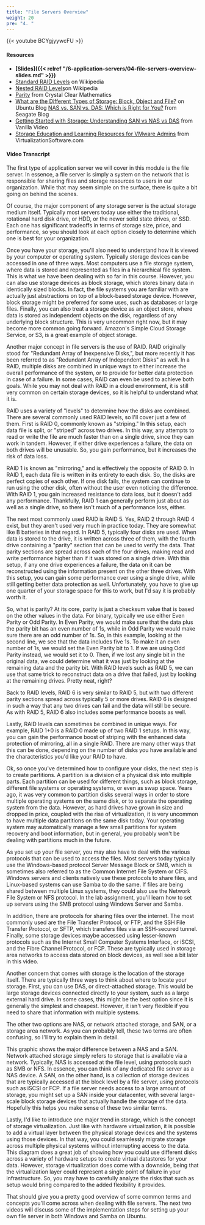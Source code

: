 ```yaml
---
title: "File Servers Overview"
weight: 20
pre: "4. "
---
```


{{< youtube BCYgjyywcFU >}}

#### Resources

* **[Slides]({{< relref "/6-application-servers/04-file-servers-overview-slides.md" >}})**
* [Standard RAID Levels](https://en.wikipedia.org/wiki/Standard_RAID_levels) on Wikipedia
* [Nested RAID Levels](https://en.wikipedia.org/wiki/Nested_RAID_levels)on Wikipedia
* [Parity](http://crystalclearmaths.com/videos-learning-resources/fun-stuff/parity/) from Crystal Clear Mathematics
* [What are the Different Types of Storage: Block, Object and File?](https://blog.ubuntu.com/2015/05/18/what-are-the-different-types-of-storage-block-object-and-file) on Ubuntu Blog
[NAS vs. SAN vs. DAS: Which is Right for You?](https://blog.seagate.com/business/nas-vs-san-vs-das-which-is-right-for-you/) from Seagate Blog
* [Getting Started with Storage: Understanding SAN vs NAS vs DAS](https://vanillavideo.com/blog/2014/started-storage-understanding-san-nas-das) from Vanilla Video
* [Storage Education and Learning Resources for VMware Admins](http://www.virtualizationsoftware.com/storage-education-learning-resources-vmware-admins/) from VirtualizationSoftware.com

#### Video Transcript

The first type of application server we will cover in this module is the file server. In essence, a file server is simply a system on the network that is responsible for sharing files and storage resources to users in our organization. While that may seem simple on the surface, there is quite a bit going on behind the scenes.

Of course, the major component of any storage server is the actual storage medium itself. Typically most servers today use either the traditional, rotational hard disk drive, or HDD, or the newer solid state drives, or SSD. Each one has significant tradeoffs in terms of storage size, price, and performance, so you should look at each option closely to determine which one is best for your organization.

Once you have your storage, you'll also need to understand how it is viewed by your computer or operating system. Typically storage devices can be accessed in one of three ways. Most computers use a file storage system, where data is stored and represented as files in a hierarchical file system. This is what we have been dealing with so far in this course. However, you can also use storage devices as block storage, which stores binary data in identically sized blocks. In fact, the file systems you are familiar with are actually just abstractions on top of a block-based storage device. However, block storage might be preferred for some uses, such as databases or large files. Finally, you can also treat a storage device as an object store, where data is stored as independent objects on the disk, regardless of any underlying block structure. This is very uncommon right now, but it may become more common going forward. Amazon's Simple Cloud Storage Service, or S3, is a great example of object storage.

Another major concept in file servers is the use of RAID. RAID originally stood for "Redundant Array of Inexpensive Disks,", but more recently it has been referred to as "Redundant Array of Independent Disks" as well. In a RAID, multiple disks are combined in unique ways to either increase the overall performance of the system, or to provide for better data protection in case of a failure. In some cases, RAID can even be used to achieve both goals. While you may not deal with RAID in a cloud environment, it is still very common on certain storage devices, so it is helpful to understand what it is.

RAID uses a variety of "levels" to determine how the disks are combined. There are several commonly used RAID levels, so I'll cover just a few of them. First is RAID 0, commonly known as "striping." In this setup, each data file is split, or "striped" across two drives. In this way, any attempts to read or write the file are much faster than on a single drive, since they can work in tandem. However, if either drive experiences a failure, the data on both drives will be unusable. So, you gain performance, but it increases the risk of data loss.

RAID 1 is known as "mirroring," and is effectively the opposite of RAID 0. In RAID 1, each data file is written in its entirety to each disk. So, the disks are perfect copies of each other. If one disk fails, the system can continue to run using the other disk, often without the user even noticing the difference. With RAID 1, you gain increased resistance to data loss, but it doesn't add any performance. Thankfully, RAID 1 can generally perform just about as well as a single drive, so there isn't much of a performance loss, either.

The next most commonly used RAID is RAID 5. Yes, RAID 2 through RAID 4 exist, but they aren't used very much in practice today. They are somewhat like B batteries in that regard. In RAID 5, typically four disks are used. When data is stored to the drive, it is written across three of them, with the fourth drive containing a "parity" section that can be used to verify the data. That parity sections are spread across each of the four drives, making read and write performance higher than if it was stored on a single drive. With this setup, if any one drive experiences a failure, the data on it can be reconstructed using the information present on the other three drives. With this setup, you can gain some performance over using a single drive, while still getting better data protection as well. Unfortunately, you have to give up one quarter of your storage space for this to work, but I'd say it is probably worth it.

So, what is parity? At its core, parity is just a checksum value that is based on the other values in the data. For binary, typically we use either Even Parity or Odd Parity. In Even Parity, we would make sure that the data plus the parity bit has an even number of 1s, while in Odd Parity we would make sure there are an odd number of 1s. So, in this example, looking at the second line, we see that the data includes five 1s. To make it an even number of 1s, we would set the Even Parity bit to 1. If we are using Odd Parity instead, we would set it to 0. Then, if we lost any single bit in the original data, we could determine what it was just by looking at the remaining data and the parity bit. With RAID levels such as RAID 5, we can use that same trick to reconstruct data on a drive that failed, just by looking at the remaining drives. Pretty neat, right?

Back to RAID levels, RAID 6 is very similar to RAID 5, but with two different parity sections spread across typically 5 or more drives. RAID 6 is designed in such a way that any two drives can fail and the data will still be secure. As with RAID 5, RAID 6 also includes some performance boosts as well.

Lastly, RAID levels can sometimes be combined in unique ways. For example, RAID 1+0 is a RAID 0 made up of two RAID 1 setups. In this way, you can gain the performance boost of striping with the enhanced data protection of mirroring, all in a single RAID. There are many other ways that this can be done, depending on the number of disks you have available and the characteristics you'd like your RAID to have.

Ok, so once you've determined how to configure your disks, the next step is to create partitions. A partition is a division of a physical disk into multiple parts. Each partition can be used for different things, such as block storage, different file systems or operating systems, or even as swap space. Years ago, it was very common to partition disks several ways in order to store multiple operating systems on the same disk, or to separate the operating system from the data. However, as hard drives have grown in size and dropped in price, coupled with the rise of virtualization, it is very uncommon to have multiple data partitions on the same disk today. Your operating system may automatically manage a few small partitions for system recovery and boot information, but in general, you probably won't be dealing with partitions much in the future.

As you set up your file server, you may also have to deal with the various protocols that can be used to access the files. Most servers today typically use the Windows-based protocol Server Message Block or SMB, which is sometimes also referred to as the Common Internet File System or CIFS. Windows servers and clients natively use these protocols to share files, and Linux-based systems can use Samba to do the same. If files are being shared between multiple Linux systems, they could also use the Network File System or NFS protocol. In the lab assignment, you'll learn how to set up servers using the SMB protocol using Windows Server and Samba.

In addition, there are protocols for sharing files over the internet. The most commonly used are the File Transfer Protocol, or FTP, and the SSH File Transfer Protocol, or SFTP, which transfers files via an SSH-secured tunnel. Finally, some storage devices maybe accessed using lesser-known protocols such as the Internet Small Computer Systems Interface, or iSCSI, and the Fibre Channel Protocol, or FCP. These are typically used in storage area networks to access data stored on block devices, as well see a bit later in this video.

Another concern that comes with storage is the location of the storage itself. There are typically three ways to think about where to locate your storage. First, you can use DAS, or direct-attached storage. This would be large storage devices connected directly to your system, such as a large external hard drive. In some cases, this might be the best option since it is generally the simplest and cheapest. However, it isn't very flexible if you need to share that information with multiple systems.

The other two options are NAS, or network attached storage, and SAN, or a storage area network. As you can probably tell, these two terms are often confusing, so I'll try to explain them in detail.

This graphic shows the major difference between a NAS and a SAN. Network attached storage simply refers to storage that is available via a network. Typically, NAS is accessed at the file level, using protocols such as SMB or NFS. In essence, you can think of any dedicated file server as a NAS device. A SAN, on the other hand, is a collection of storage devices that are typically accessed at the block level by a file server, using protocols such as iSCSI or FCP. If a file server needs access to a large amount of storage, you might set up a SAN inside your datacenter, with several large-scale block storage devices that actually handle the storage of the data. Hopefully this helps you make sense of these two similar terms.

Lastly, I'd like to introduce one major trend in storage, which is the concept of storage virtualization. Just like with hardware virtualization, it is possible to add a virtual layer between the physical storage devices and the systems using those devices. In that way, you could seamlessly migrate storage across multiple physical systems without interrupting access to the data. This diagram does a great job of showing how you could use different disks across a variety of hardware setups to create virtual datastores for your data. However, storage virtualization does come with a downside, being that the virtualization layer could represent a single point of failure in your infrastructure. So, you may have to carefully analyze the risks that such as setup would bring compared to the added flexibility it provides.

That should give you a pretty good overview of some common terms and concepts you'll come across when dealing with file servers. The next two videos will discuss some of the implementation steps for setting up your own file server in both Windows and Samba on Ubuntu.
